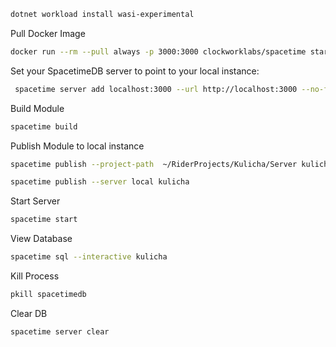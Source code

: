 ```bash
dotnet workload install wasi-experimental
```

Pull Docker Image
```bash
docker run --rm --pull always -p 3000:3000 clockworklabs/spacetime start
```

Set your SpacetimeDB server to point to your local instance:

```bash
 spacetime server add localhost:3000 --url http://localhost:3000 --no-fingerprint
```

Build Module
```bash
spacetime build
```

Publish Module to local instance
```bash
spacetime publish --project-path  ~/RiderProjects/Kulicha/Server kulicha --server local
```

```bash
spacetime publish --server local kulicha
```

Start Server

```bash
spacetime start
```
View Database
```bash
spacetime sql --interactive kulicha
```

Kill Process

```bash
pkill spacetimedb
```

Clear DB
```bash
spacetime server clear
``` 